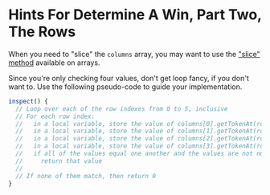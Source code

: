 # Hints For Determine A Win, Part Two, The Rows

When you need to "slice" the `columns` array, you may want to use the
["slice" method] available on arrays.

Since you're only checking four values, don't get loop fancy, if you don't want
to. Use the following pseudo-code to guide your implementation.

```js
inspect() {
  // Loop over each of the row indexes from 0 to 5, inclusive
  // For each row index:
  //   in a local variable, store the value of columns[0].getTokenAt(row index)
  //   in a local variable, store the value of columns[1].getTokenAt(row index)
  //   in a local variable, store the value of columns[2].getTokenAt(row index)
  //   in a local variable, store the value of columns[3].getTokenAt(row index)
  //   if all of the values equal one another and the values are not null or undefined
  //     return that value
  //
  // If none of them match, then return 0
}
```

["slice" method]: https://developer.mozilla.org/en-US/docs/Web/JavaScript/Reference/Global_Objects/Array/slice
